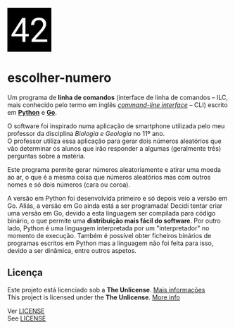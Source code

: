 ![logo-v1 \("42"\)](logo/v1/logo-v1-webp-100px.webp)

# escolher-numero

Um programa de **linha de comandos** \(interface de linha de comandos – ILC, mais conhecido pelo termo em inglês [*command-line interface*](https://en.wikipedia.org/wiki/Command-line_interface) – CLI\) escrito em [**Python**](https://www.python.org/) e [**Go**](https://golang.org/).

O software foi inspirado numa aplicação de smartphone utilizada pelo meu professor da disciplina *Biologia e Geologia* no 11º ano.  
O professor utiliza essa aplicação para gerar dois números aleatórios que vão determinar os alunos que irão responder a algumas (geralmente três) perguntas sobre a matéria.

Este programa permite gerar números aleatoriamente e atirar uma moeda ao ar, o que é a mesma coisa que números aleatórios mas com outros nomes e só dois números (cara ou coroa).

A versão em Python foi desenvolvida primeiro e só depois veio a versão em Go. Aliás, a versão em Go ainda está a ser programada! Decidi tentar criar uma versão em Go, devido a esta linguagem ser compilada para código binário, o que permite uma **distribuição mais fácil do software**. Por outro lado, Python é uma linguagem interpretada por um "interpretador" no momento de execução. Também é possível obter ficheiros binários de programas escritos em Python mas a linguagem não foi feita para isso, devido a ser dinâmica, entre outros aspetos.

## Licença

Este projeto está licenciado sob a **The Unlicense**. [Mais informações](https://choosealicense.com/licenses/unlicense/)  
This project is licensed under the **The Unlicense**. [More info](https://choosealicense.com/licenses/unlicense/)

Ver [LICENSE](LICENSE)  
See [LICENSE](LICENSE)



[releases]: https://github.com/a21989/escolher-numero/releases